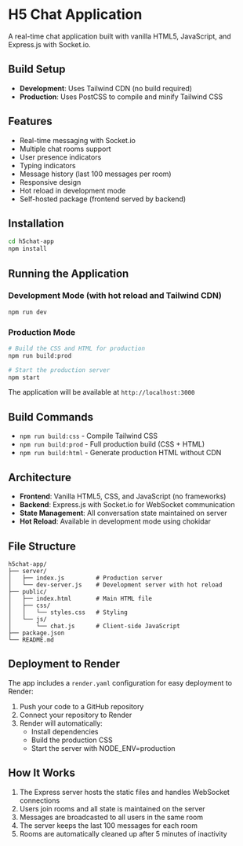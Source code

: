 # H5 Chat Application

A real-time chat application built with vanilla HTML5, JavaScript, and Express.js with Socket.io.

## Build Setup

- **Development**: Uses Tailwind CDN (no build required)
- **Production**: Uses PostCSS to compile and minify Tailwind CSS

## Features

- Real-time messaging with Socket.io
- Multiple chat rooms support
- User presence indicators
- Typing indicators
- Message history (last 100 messages per room)
- Responsive design
- Hot reload in development mode
- Self-hosted package (frontend served by backend)

## Installation

```bash
cd h5chat-app
npm install
```

## Running the Application

### Development Mode (with hot reload and Tailwind CDN)

```bash
npm run dev
```

### Production Mode

```bash
# Build the CSS and HTML for production
npm run build:prod

# Start the production server
npm start
```

The application will be available at `http://localhost:3000`

## Build Commands

- `npm run build:css` - Compile Tailwind CSS
- `npm run build:prod` - Full production build (CSS + HTML)
- `npm run build:html` - Generate production HTML without CDN

## Architecture

- **Frontend**: Vanilla HTML5, CSS, and JavaScript (no frameworks)
- **Backend**: Express.js with Socket.io for WebSocket communication
- **State Management**: All conversation state maintained on server
- **Hot Reload**: Available in development mode using chokidar

## File Structure

```
h5chat-app/
├── server/
│   ├── index.js         # Production server
│   └── dev-server.js    # Development server with hot reload
├── public/
│   ├── index.html       # Main HTML file
│   ├── css/
│   │   └── styles.css   # Styling
│   └── js/
│       └── chat.js      # Client-side JavaScript
├── package.json
└── README.md
```

## Deployment to Render

The app includes a `render.yaml` configuration for easy deployment to Render:

1. Push your code to a GitHub repository
2. Connect your repository to Render
3. Render will automatically:
   - Install dependencies
   - Build the production CSS
   - Start the server with NODE_ENV=production

## How It Works

1. The Express server hosts the static files and handles WebSocket connections
2. Users join rooms and all state is maintained on the server
3. Messages are broadcasted to all users in the same room
4. The server keeps the last 100 messages for each room
5. Rooms are automatically cleaned up after 5 minutes of inactivity
